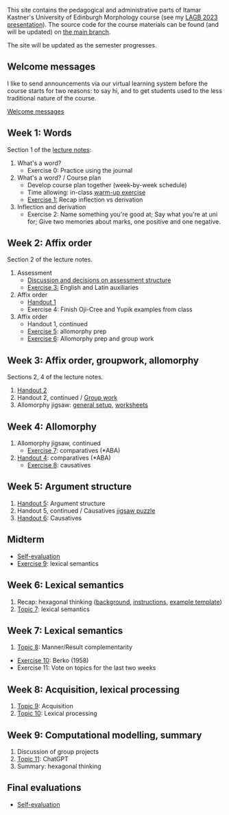 This site contains the pedagogical and administrative parts of Itamar Kastner's University of Edinburgh Morphology course (see my [LAGB 2023 presentation](https://bialik.ppls.ed.ac.uk/pubs/kastner2023lagb-morphology-course.pdf)). The source code for the course materials can be found (and will be updated) on [the main branch](https://github.com/itamarkast/UoEmorphology/).

The site will be updated as the semester progresses.

## Welcome messages

I like to send announcements via our virtual learning system before the course starts for two reasons: to say hi, and to get students used to the less traditional nature of the course.

[Welcome messages](welcome.md) 

## Week 1: Words

Section 1 of the [lecture notes](https://github.com/itamarkast/UoEmorphology/blob/main/morpho24.tex):

1. What's a word?
   - Exercise 0: Practice using the journal
2. What's a word? / Course plan
   - Develop course plan together (week-by-week schedule)
   - Time allowing: in-class [warm-up exercise](e0-warmup.pdf)
   - [Exercise 1:](e1-inflection.md) Recap inflection vs derivation
4. Inflection and derivation
   - Exercise 2: Name something you're good at; Say what you're at uni for; Give two memories about marks, one positive and one negative.

## Week 2: Affix order
  
Section 2 of the lecture notes.

1. Assessment
   - [Discussion and decisions on assessment structure](assessment.md)
   - [Exercise 3:](e3-auxiliaries.pdf) English and Latin auxiliaries
3. Affix order
   - [Handout 1](01-affix-order.pdf)
   - Exercise 4: Finish Oji-Cree and Yupik examples from class
5. Affix order
   - Handout 1, continued 
   - [Exercise 5](e5-allomorphy.md): allomorphy prep
   - [Exercise 6](e6-groupwork.md): Allomorphy prep and group work

## Week 3: Affix order, groupwork, allomorphy

Sections 2, 4 of the lecture notes.

1. [Handout 2](02-affix-order.pdf)
2. Handout 2, continued / [Group work](assessment.md)
3. Allomorphy jigsaw: [general setup](03-jigsaw.pdf), [worksheets](03-allo-jigsaws.pdf)

## Week 4: Allomorphy

1. Allomorphy jigsaw, continued
   - [Exercise 7](e7-comparatives.pdf): comparatives (\*ABA)
2. [Handout 4](04-comparatives.pdf): comparatives (\*ABA)
   - [Exercise 8](e8-causatives.md): causatives

## Week 5: Argument structure

1. [Handout 5](05-argument-structure.pdf): Argument structure
2. Handout 5, continued / Causatives [jigsaw puzzle](06-caus-jigsaws.pdf)
3. [Handout 6](06-causatives.pdf): Causatives

## Midterm

- [Self-evaluation](assessment.html)
- [Exercise 9](e9-lexsem.pdf): lexical semantics

## Week 6: Lexical semantics

1. Recap: hexagonal thinking ([background](https://www.cultofpedagogy.com/hexagonal-thinking/), [instructions](hexagons.md), [example template](hexagon1.pptx))
2. [Topic 7](07-lexsem.pdf): lexical semantics

## Week 7: Lexical semantics

1. [Topic 8](08-manres.pdf): Manner/Result complementarity
- [Exercise 10](e10-wugs.html): Berko (1958)
- Exercise 11: Vote on topics for the last two weeks

## Week 8: Acquisition, lexical processing

1. [Topic 9](09-wugs.html): Acquisition
2. [Topic 10](10-processing.pdf): Lexical processing

## Week 9: Computational modelling, summary

1. Discussion of group projects
2. [Topic 11](11-modelling.html): ChatGPT
3. Summary: hexagonal thinking

## Final evaluations
- [Self-evaluation](assessment.html)

